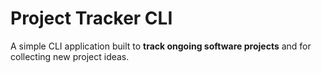 # Project Tracker CLI

A simple CLI application built to <b>track ongoing software projects</b> and for collecting new project ideas.
